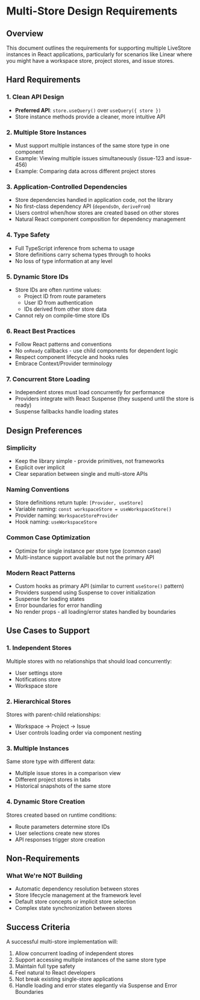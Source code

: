 # Multi-Store Design Requirements

## Overview

This document outlines the requirements for supporting multiple LiveStore instances in React applications, particularly for scenarios like Linear where you might have a workspace store, project stores, and issue stores.

## Hard Requirements

### 1. Clean API Design
- **Preferred API**: `store.useQuery()` over `useQuery({ store })`
- Store instance methods provide a cleaner, more intuitive API

### 2. Multiple Store Instances
- Must support multiple instances of the same store type in one component
- Example: Viewing multiple issues simultaneously (issue-123 and issue-456)
- Example: Comparing data across different project stores

### 3. Application-Controlled Dependencies
- Store dependencies handled in application code, not the library
- No first-class dependency API (`dependsOn`, `deriveFrom`)
- Users control when/how stores are created based on other stores
- Natural React component composition for dependency management

### 4. Type Safety
- Full TypeScript inference from schema to usage
- Store definitions carry schema types through to hooks
- No loss of type information at any level

### 5. Dynamic Store IDs
- Store IDs are often runtime values:
  - Project ID from route parameters
  - User ID from authentication
  - IDs derived from other store data
- Cannot rely on compile-time store IDs

### 6. React Best Practices
- Follow React patterns and conventions
- No `onReady` callbacks - use child components for dependent logic
- Respect component lifecycle and hooks rules
- Embrace Context/Provider terminology

### 7. Concurrent Store Loading
- Independent stores must load concurrently for performance
- Providers integrate with React Suspense (they suspend until the store is ready)
- Suspense fallbacks handle loading states

## Design Preferences

### Simplicity
- Keep the library simple - provide primitives, not frameworks
- Explicit over implicit
- Clear separation between single and multi-store APIs

### Naming Conventions
- Store definitions return tuple: `[Provider, useStore]`
- Variable naming: `const workspaceStore = useWorkspaceStore()`
- Provider naming: `WorkspaceStoreProvider`
- Hook naming: `useWorkspaceStore`

### Common Case Optimization
- Optimize for single instance per store type (common case)
- Multi-instance support available but not the primary API

### Modern React Patterns
- Custom hooks as primary API (similar to current `useStore()` pattern)
- Providers suspend using Suspense to cover initialization
- Suspense for loading states
- Error boundaries for error handling
- No render props - all loading/error states handled by boundaries

## Use Cases to Support

### 1. Independent Stores
Multiple stores with no relationships that should load concurrently:
- User settings store
- Notifications store  
- Workspace store

### 2. Hierarchical Stores
Stores with parent-child relationships:
- Workspace → Project → Issue
- User controls loading order via component nesting

### 3. Multiple Instances
Same store type with different data:
- Multiple issue stores in a comparison view
- Different project stores in tabs
- Historical snapshots of the same store

### 4. Dynamic Store Creation
Stores created based on runtime conditions:
- Route parameters determine store IDs
- User selections create new stores
- API responses trigger store creation

## Non-Requirements

### What We're NOT Building
- Automatic dependency resolution between stores
- Store lifecycle management at the framework level
- Default store concepts or implicit store selection
- Complex state synchronization between stores

## Success Criteria

A successful multi-store implementation will:
1. Allow concurrent loading of independent stores
2. Support accessing multiple instances of the same store type
3. Maintain full type safety
4. Feel natural to React developers
5. Not break existing single-store applications
6. Handle loading and error states elegantly via Suspense and Error Boundaries
